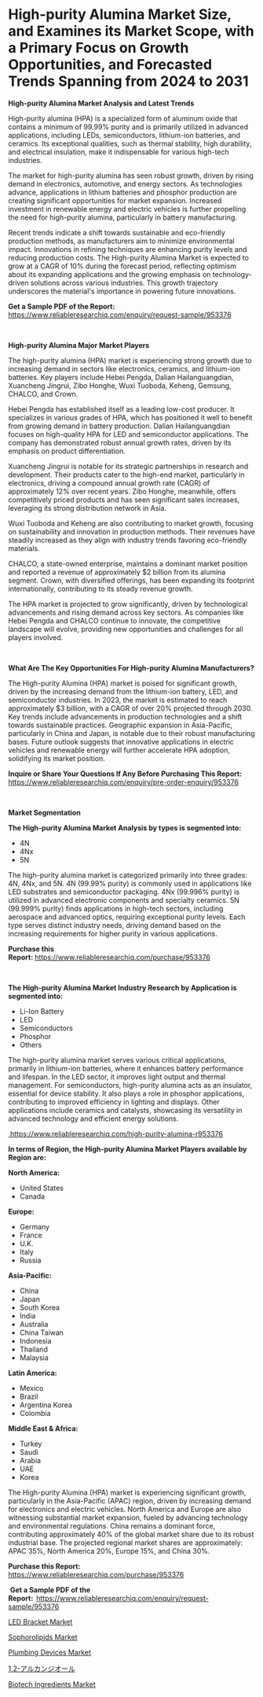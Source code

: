 <p><h1>High-purity Alumina Market Size, and Examines its Market Scope, with a Primary Focus on Growth Opportunities, and Forecasted Trends Spanning from 2024 to 2031</h1></p><p><strong>High-purity Alumina Market Analysis and Latest Trends</strong></p>
<p><p>High-purity alumina (HPA) is a specialized form of aluminum oxide that contains a minimum of 99.99% purity and is primarily utilized in advanced applications, including LEDs, semiconductors, lithium-ion batteries, and ceramics. Its exceptional qualities, such as thermal stability, high durability, and electrical insulation, make it indispensable for various high-tech industries.</p><p>The market for high-purity alumina has seen robust growth, driven by rising demand in electronics, automotive, and energy sectors. As technologies advance, applications in lithium batteries and phosphor production are creating significant opportunities for market expansion. Increased investment in renewable energy and electric vehicles is further propelling the need for high-purity alumina, particularly in battery manufacturing.</p><p>Recent trends indicate a shift towards sustainable and eco-friendly production methods, as manufacturers aim to minimize environmental impact. Innovations in refining techniques are enhancing purity levels and reducing production costs. The High-purity Alumina Market is expected to grow at a CAGR of 10% during the forecast period, reflecting optimism about its expanding applications and the growing emphasis on technology-driven solutions across various industries. This growth trajectory underscores the material's importance in powering future innovations.</p></p>
<p><strong>Get a Sample PDF of the Report:&nbsp;</strong> <a href="https://www.reliableresearchiq.com/enquiry/request-sample/953376">https://www.reliableresearchiq.com/enquiry/request-sample/953376</a></p>
<p>&nbsp;</p>
<p><strong>High-purity Alumina Major Market Players</strong></p>
<p><p>The high-purity alumina (HPA) market is experiencing strong growth due to increasing demand in sectors like electronics, ceramics, and lithium-ion batteries. Key players include Hebei Pengda, Dalian Hailanguangdian, Xuancheng Jingrui, Zibo Honghe, Wuxi Tuoboda, Keheng, Gemsung, CHALCO, and Crown.</p><p>Hebei Pengda has established itself as a leading low-cost producer. It specializes in various grades of HPA, which has positioned it well to benefit from growing demand in battery production. Dalian Hailanguangdian focuses on high-quality HPA for LED and semiconductor applications. The company has demonstrated robust annual growth rates, driven by its emphasis on product differentiation.</p><p>Xuancheng Jingrui is notable for its strategic partnerships in research and development. Their products cater to the high-end market, particularly in electronics, driving a compound annual growth rate (CAGR) of approximately 12% over recent years. Zibo Honghe, meanwhile, offers competitively priced products and has seen significant sales increases, leveraging its strong distribution network in Asia.</p><p>Wuxi Tuoboda and Keheng are also contributing to market growth, focusing on sustainability and innovation in production methods. Their revenues have steadily increased as they align with industry trends favoring eco-friendly materials.</p><p>CHALCO, a state-owned enterprise, maintains a dominant market position and reported a revenue of approximately $2 billion from its alumina segment. Crown, with diversified offerings, has been expanding its footprint internationally, contributing to its steady revenue growth.</p><p>The HPA market is projected to grow significantly, driven by technological advancements and rising demand across key sectors. As companies like Hebei Pengda and CHALCO continue to innovate, the competitive landscape will evolve, providing new opportunities and challenges for all players involved.</p></p>
<p>&nbsp;</p>
<p><strong>What Are The Key Opportunities For High-purity Alumina Manufacturers?</strong></p>
<p><p>The High-purity Alumina (HPA) market is poised for significant growth, driven by the increasing demand from the lithium-ion battery, LED, and semiconductor industries. In 2023, the market is estimated to reach approximately $3 billion, with a CAGR of over 20% projected through 2030. Key trends include advancements in production technologies and a shift towards sustainable practices. Geographic expansion in Asia-Pacific, particularly in China and Japan, is notable due to their robust manufacturing bases. Future outlook suggests that innovative applications in electric vehicles and renewable energy will further accelerate HPA adoption, solidifying its market position.</p></p>
<p><strong>Inquire or Share Your Questions If Any Before Purchasing This Report:</strong> <a href="https://www.reliableresearchiq.com/enquiry/pre-order-enquiry/953376">https://www.reliableresearchiq.com/enquiry/pre-order-enquiry/953376</a></p>
<p>&nbsp;</p>
<p><strong>Market Segmentation</strong></p>
<p><strong>The High-purity Alumina Market Analysis by types is segmented into:</strong></p>
<p><ul><li>4N</li><li>4Nx</li><li>5N</li></ul></p>
<p><p>The high-purity alumina market is categorized primarily into three grades: 4N, 4Nx, and 5N. 4N (99.99% purity) is commonly used in applications like LED substrates and semiconductor packaging. 4Nx (99.996% purity) is utilized in advanced electronic components and specialty ceramics. 5N (99.999% purity) finds applications in high-tech sectors, including aerospace and advanced optics, requiring exceptional purity levels. Each type serves distinct industry needs, driving demand based on the increasing requirements for higher purity in various applications.</p></p>
<p><strong>Purchase this Report:&nbsp;</strong><a href="https://www.reliableresearchiq.com/purchase/953376">https://www.reliableresearchiq.com/purchase/953376</a></p>
<p>&nbsp;</p>
<p><strong>The High-purity Alumina Market Industry Research by Application is segmented into:</strong></p>
<p><ul><li>Li-Ion Battery</li><li>LED</li><li>Semiconductors</li><li>Phosphor</li><li>Others</li></ul></p>
<p><p>The high-purity alumina market serves various critical applications, primarily in lithium-ion batteries, where it enhances battery performance and lifespan. In the LED sector, it improves light output and thermal management. For semiconductors, high-purity alumina acts as an insulator, essential for device stability. It also plays a role in phosphor applications, contributing to improved efficiency in lighting and displays. Other applications include ceramics and catalysts, showcasing its versatility in advanced technology and efficient energy solutions.</p></p>
<p><a href="https://www.reliableresearchiq.com/high-purity-alumina-r953376">&nbsp;https://www.reliableresearchiq.com/high-purity-alumina-r953376</a></p>
<p><strong>In terms of Region, the High-purity Alumina Market Players available by Region are:</strong></p>
<p>
    <p> <strong> North America: </strong>
        <ul>
            <li>United States</li>
            <li>Canada</li>
        </ul>
        </p> 
    <p> <strong> Europe: </strong>
        <ul>
            <li>Germany</li>
            <li>France</li>
            <li>U.K.</li>
            <li>Italy</li>
            <li>Russia</li>
        </ul>
        </p> 
    <p> <strong> Asia-Pacific: </strong>
        <ul>
            <li>China</li>
            <li>Japan</li>
            <li>South Korea</li>
            <li>India</li>
            <li>Australia</li>
            <li>China Taiwan</li>
            <li>Indonesia</li>
            <li>Thailand</li>
            <li>Malaysia</li>
        </ul>
        </p> 
    <p> <strong> Latin America: </strong>
        <ul>
            <li>Mexico</li>
            <li>Brazil</li>
            <li>Argentina Korea</li>
            <li>Colombia</li>
        </ul>
        </p> 
    <p> <strong> Middle East & Africa: </strong>
        <ul>
            <li>Turkey</li>
            <li>Saudi</li>
            <li>Arabia</li>
            <li>UAE</li>
            <li>Korea</li>
        </ul>
    </p>
    </p>
<p><p>The High-purity Alumina (HPA) market is experiencing significant growth, particularly in the Asia-Pacific (APAC) region, driven by increasing demand for electronics and electric vehicles. North America and Europe are also witnessing substantial market expansion, fueled by advancing technology and environmental regulations. China remains a dominant force, contributing approximately 40% of the global market share due to its robust industrial base. The projected regional market shares are approximately: APAC 35%, North America 20%, Europe 15%, and China 30%.</p></p>
<p><strong>Purchase this Report: </strong><a href="https://www.reliableresearchiq.com/purchase/953376">https://www.reliableresearchiq.com/purchase/953376</a></p>
<p>&nbsp;<strong>Get a Sample PDF of the Report:&nbsp;&nbsp;</strong><a href="https://www.reliableresearchiq.com/enquiry/request-sample/953376">https://www.reliableresearchiq.com/enquiry/request-sample/953376</a></p>
<p><strong></strong></p>
<p><p><a href="https://medium.com/@joseph.baker466547/the-global-market-overview-of-the-led-bracket-market-provides-a-unique-perspective-on-the-key-8e5d65230df3">LED Bracket Market</a></p><p><a href="https://www.linkedin.com/pulse/global-sophorolipids-market-landscape-future-trends-strategic-x8qte?trackingId=EDzHI9cjSem78iQb4lMWYA%3D%3D">Sophorolipids Market</a></p><p><a href="https://medium.com/@joseph.baker466547/the-market-for-plumbing-devices-market-is-examined-in-this-report-along-with-the-factors-that-fcb4f20154d9">Plumbing Devices Market</a></p><p><a href="https://medium.com/@edmondg3yrtreenfelder8956/1-2-alkanediol-market-%E3%81%AE%E3%82%B0%E3%83%AD%E3%83%BC%E3%83%90%E3%83%AB%E5%B8%82%E5%A0%B4%E6%A6%82%E8%A6%81%E3%81%AF-%E4%B8%96%E7%95%8C%E3%81%8A%E3%82%88%E3%81%B3%E4%B8%BB%E8%A6%81%E5%B8%82%E5%A0%B4%E3%81%AB%E3%81%8A%E3%81%91%E3%82%8B%E6%A5%AD%E7%95%8C%E3%81%AB%E5%BD%B1%E9%9F%BF%E3%82%92%E4%B8%8E%E3%81%88%E3%82%8B%E4%B8%BB%E8%A6%81%E3%81%AA%E3%83%88%E3%83%AC%E3%83%B3%E3%83%89%E3%81%AB%E3%81%A4%E3%81%84%E3%81%A6-%E7%8B%AC%E8%87%AA%E3%81%AE%E8%A6%96%E7%82%B9%E3%82%92%E6%8F%90%E4%BE%9B%E3%81%97%E3%81%BE%E3%81%99-d90063a37696">1,2-アルカンジオール</a></p><p><a href="https://www.linkedin.com/pulse/biotech-ingredients-industry-insights-report-analyzing-market-xgg8e?trackingId=WQ1TJrSKQeeng%2F76ePqH%2Fg%3D%3D">Biotech Ingredients Market</a></p></p>